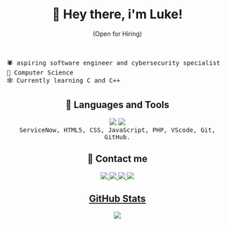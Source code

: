 <h1 align="center">🦇 Hey there, i'm Luke!</h1>
<p align="center"> (Open for Hiring)</p><br><br>
  <samp align="left">🕷️ aspiring software engineer and cybersecurity specialist</samp><br/>
  <samp align="left">🎃 Computer Science</samp><br/>
 <samp align="left"> 🕸️ Currently learning C and C++</samp><br/>
  
<h2 align="center"> 🔪 Languages and Tools</h2>
   <p align="center">
     <img src="https://img.shields.io/badge/c-%2300599C.svg?style=for-the-badge&logo=c&logoColor=white">
    <img src="https://img.shields.io/badge/c++-%2300599C.svg?style=for-the-badge&logo=c%2B%2B&logoColor=white"><br>
    <samp align=center> ServiceNow, HTML5, CSS, JavaScript, PHP, VScode, Git, GitHub.</samp>
  </p>

<h2 align="center"> 👻 Contact me </h2>
  <p align="center">
    <a target="_blank"href="https://www.linkedin.com/in/lucas-vieira-311130191/"> <img src="https://img.shields.io/badge/LinkedIn-000?style=for-the-badge&logo=linkedin&logoColor=0E76A8)">
    <a target="_blank"href="https://www.discord.com/users/502972448245809162/"> <img src="https://img.shields.io/badge/Discord-000?style=for-the-badge&logo=discord)">
    <a target="_blank"href="https://www.instagram.com/lukev.jpg/"><img src="https://img.shields.io/badge/Instagram-000?style=for-the-badge&logo=instagram)">
    <a target="_blank"href="mailto:lukev.dev03@gmail.com"><img src="https://img.shields.io/badge/-Gmail-000?style=for-the-badge&logo=gmail&logoColor=white)">
  </p>

<h2 align="center"> GitHub Stats </h2>
<p align="center"><img src="https://github-readme-stats.vercel.app/api?username=LukevRyo&theme=midnight-purple&hide_border=false&include_all_commits=true&count_private=true"><br/></p>


